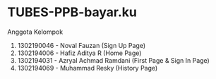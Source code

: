 # TUBES-PPB-bayar.ku
Anggota Kelompok

1. 1302190046 - Noval Fauzan (Sign Up Page)
2. 1302194006 - Hafiz Aditya R (Home Page)
3. 1302194031 - Azryal Achmad Ramdani (First Page & Sign In Page)
4. 1302194069 - Muhammad Resky (History Page)
